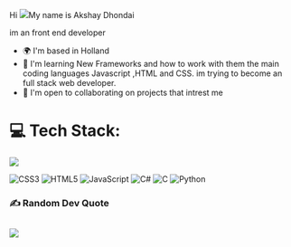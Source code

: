 Hi ![](https://user-images.githubusercontent.com/18350557/176309783-0785949b-9127-417c-8b55-ab5a4333674e.gif)My name is Akshay Dhondai


im an front end developer


* 🌍  I'm based in Holland
* 🧠  I'm learning New Frameworks and how to work with them the main coding languages Javascript ,HTML and CSS. im trying to become an full stack web developer. 
* 🤝  I'm open to collaborating on projects that intrest me

# 💻 Tech Stack:
<img src="https://github-readme-stats.vercel.app/api/top-langs/?username=danielcranney&amp;langs_count=10&amp;title_color=f97316&amp;text_color=ffffff&amp;icon_color=0891b2&amp;bg_color=1c1917&amp;hide_border=true&amp;locale=en&amp;custom_title=Top%20%Languages">

![CSS3](https://img.shields.io/badge/css3-%231572B6.svg?style=flat-square&logo=css3&logoColor=white) ![HTML5](https://img.shields.io/badge/html5-%23E34F26.svg?style=flat-square&logo=html5&logoColor=white) ![JavaScript](https://img.shields.io/badge/javascript-%23323330.svg?style=flat-square&logo=javascript&logoColor=%23F7DF1E) ![C#](https://img.shields.io/badge/c%23-%23239120.svg?style=flat-square&logo=c-sharp&logoColor=white) ![C](https://img.shields.io/badge/c-%2300599C.svg?style=flat-square&logo=c&logoColor=white) ![Python](https://img.shields.io/badge/python-3670A0?style=flat-square&logo=python&logoColor=ffdd54) 


### ✍️ Random Dev Quote
![](https://quotes-github-readme.vercel.app/api?type=horizontal&theme=gruvbox)
---


<!---
Akshay12184/Akshay12184 is a ✨ special ✨ repository because its `README.md` (this file) appears on your GitHub profile.
You can click the Preview link to take a look at your changes.
--->
